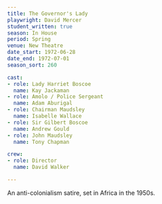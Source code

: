 ```yaml
---
title: The Governor's Lady
playwright: David Mercer
student_written: true
season: In House
period: Spring
venue: New Theatre
date_start: 1972-06-28
date_end: 1972-07-01
season_sort: 260

cast: 
- role: Lady Harriet Boscoe
  name: Kay Jackaman
- role: Amolo / Police Sergeant
  name: Adam Aburigal
- role: Chairman Maudsley
  name: Isabelle Wallace
- role: Sir Gilbert Boscoe
  name: Andrew Gould
- role: John Maudsley
  name: Tony Chapman

crew:
- role: Director
  name: David Walker

---
```


An anti-colonialism satire, set in Africa in the 1950s.
